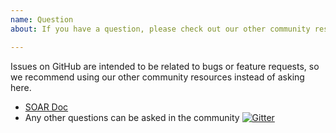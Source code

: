 ```yaml
---
name: Question
about: If you have a question, please check out our other community resources instead of opening an issue.

---
```


Issues on GitHub are intended to be related to bugs or feature requests, so we recommend using our other community resources instead of asking here.

- [SOAR Doc](http://github.com/BruceDu521/soar/blob/master/README.md)
- Any other questions can be asked in the community [![Gitter](https://badges.gitter.im/Join%20Chat.svg)](https://gitter.im/xiaomi-dba/soar)
